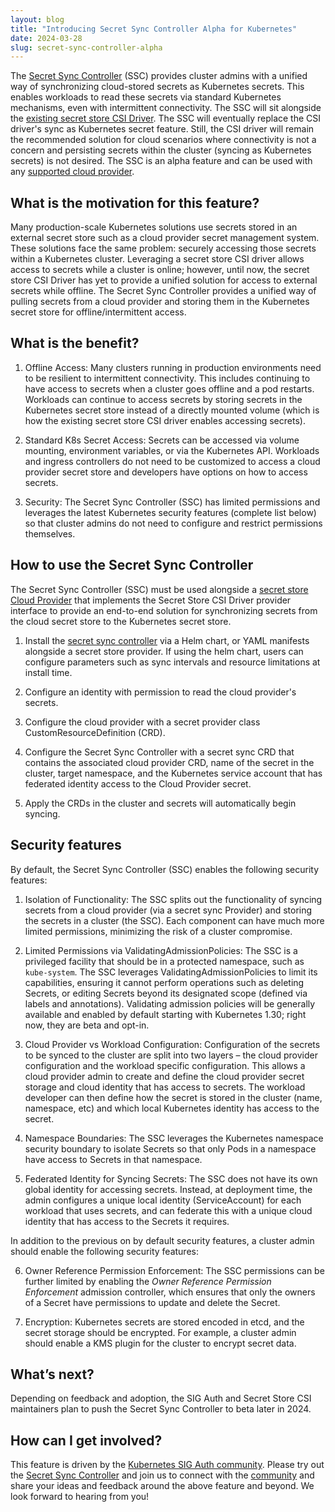 ```yaml
---
layout: blog
title: "Introducing Secret Sync Controller Alpha for Kubernetes"
date: 2024-03-28
slug: secret-sync-controller-alpha
---
```


The [Secret Sync Controller](https://github.com/kubernetes-sigs/secrets-store-csi-driver/tree/feature/secrets-sync-controller) (SSC) provides cluster admins with a unified way of synchronizing cloud-stored secrets as Kubernetes secrets. This enables workloads to read these secrets via standard Kubernetes mechanisms, even with intermittent connectivity. The SSC will sit alongside the [existing secret store CSI Driver](https://github.com/kubernetes-sigs/secrets-store-csi-driver). The SSC will eventually replace the CSI driver's sync as Kubernetes secret feature. Still, the CSI driver will remain the recommended solution for cloud scenarios where connectivity is not a concern and persisting secrets within the cluster (syncing as Kubernetes secrets) is not desired. The SSC is an alpha feature and can be used with any [supported cloud provider](https://github.com/kubernetes-sigs/secrets-store-csi-driver).

## What is the motivation for this feature?  
Many production-scale Kubernetes solutions use secrets stored in an external secret store such as a cloud provider secret management system. These solutions face the same problem: securely accessing those secrets within a Kubernetes cluster. Leveraging a secret store CSI driver allows access to secrets while a cluster is online; however, until now, the secret store CSI Driver has yet to provide a unified solution for access to external secrets while offline. The Secret Sync Controller provides a unified way of pulling secrets from a cloud provider and storing them in the Kubernetes secret store for offline/intermittent access. 

## What is the benefit?  
1. Offline Access: Many clusters running in production environments need to be resilient to intermittent connectivity. This includes continuing to have access to secrets when a cluster goes offline and a pod restarts. Workloads can continue to access secrets by storing secrets in the Kubernetes secret store instead of a directly mounted volume (which is how the existing secret store CSI driver enables accessing secrets). 

2. Standard K8s Secret Access: Secrets can be accessed via volume mounting, environment variables, or via the Kubernetes API. Workloads and ingress controllers do not need to be customized to access a cloud provider secret store and developers have options on how to access secrets.  

3. Security: The Secret Sync Controller (SSC) has limited permissions and leverages the latest Kubernetes security features (complete list below) so that cluster admins do not need to configure and restrict permissions themselves.  

## How to use the Secret Sync Controller 
The Secret Sync Controller (SSC) must be used alongside a [secret store Cloud Provider](https://secrets-store-csi-driver.sigs.k8s.io/getting-started/installation.html) that implements the Secret Store CSI Driver provider interface to provide an end-to-end solution for synchronizing secrets from the cloud secret store to the Kubernetes secret store.  

1. Install the [secret sync controller](https://github.com/kubernetes-sigs/secrets-store-csi-driver/tree/feature/secrets-sync-controller) via a Helm chart, or YAML manifests alongside a secret store provider. If using the helm chart, users can configure parameters such as sync intervals and resource limitations at install time. 

2. Configure an identity with permission to read the cloud provider's secrets.  

3. Configure the cloud provider with a secret provider class CustomResourceDefinition (CRD).  

4. Configure the Secret Sync Controller with a secret sync CRD that contains the associated cloud provider CRD, name of the secret in the cluster, target namespace, and the Kubernetes service account that has federated identity access to the Cloud Provider secret.  

5. Apply the CRDs in the cluster and secrets will automatically begin syncing.  

## Security features 
By default, the Secret Sync Controller (SSC) enables the following security features: 

1. Isolation of Functionality: The SSC splits out the functionality of syncing secrets from a cloud provider (via a secret sync Provider) and storing the secrets in a cluster (the SSC). Each component can have much more limited permissions, minimizing the risk of a cluster compromise.  

2. Limited Permissions via ValidatingAdmissionPolicies: The SSC is a privileged facility that should be in a protected namespace, such as `kube-system`. The SSC leverages ValidatingAdmissionPolicies to limit its capabilities, ensuring it cannot perform operations such as deleting Secrets, or editing Secrets beyond its designated scope (defined via labels and annotations). Validating admission policies will be generally available and enabled by default starting with Kubernetes 1.30; right now, they are beta and opt-in.

3. Cloud Provider vs Workload Configuration: Configuration of the secrets to be synced to the cluster are split into two layers – the cloud provider configuration and the workload specific configuration. This allows a cloud provider admin to create and define the cloud provider secret storage and cloud identity that has access to secrets. The workload developer can then define how the secret is stored in the cluster (name, namespace, etc) and which local Kubernetes identity has access to the secret.  

4. Namespace Boundaries: The SSC leverages the Kubernetes namespace security boundary to isolate Secrets so that only Pods in a namespace have access to Secrets in that namespace. 

5. Federated Identity for Syncing Secrets: The SSC does not have its own global identity for accessing secrets. Instead, at deployment time, the admin configures a unique local identity (ServiceAccount) for each workload that uses secrets, and can federate this with a unique cloud identity that has access to the Secrets it requires.

In addition to the previous on by default security features, a cluster admin should enable the following security features: 

6. Owner Reference Permission Enforcement: The SSC permissions can be further limited by enabling the _Owner Reference Permission Enforcement_ admission controller, which ensures that only the owners of a Secret have permissions to update and delete the Secret.

7. Encryption: Kubernetes secrets are stored encoded in etcd, and the secret storage should be encrypted. For example, a cluster admin should enable a KMS plugin for the cluster to encrypt secret data.  

## What’s next? 
Depending on feedback and adoption, the SIG Auth and Secret Store CSI maintainers plan to push the Secret Sync Controller to beta later in 2024.   

## How can I get involved? 
This feature is driven by the [Kubernetes SIG Auth community](https://github.com/kubernetes/community/tree/master/sig-auth). Please try out the [Secret Sync Controller](https://github.com/kubernetes-sigs/secrets-store-csi-driver/tree/feature/secrets-sync-controller) and join us to connect with the [community](https://kubernetes.slack.com/messages/csi-secrets-store) and share your ideas and feedback around the above feature and beyond. We look forward to hearing from you!  